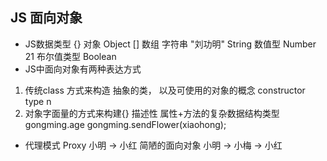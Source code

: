 ## JS 面向对象
   - JS数据类型
   {} 对象 Object
   [] 数组
   字符串 "刘功明" String
   数值型 Number 21
   布尔值类型 Boolean
   - JS中面向对象有两种表达方式
   1. 传统class 方式来构造
   抽象的类， 以及可使用的对象的概念 constructor type n
   2. 对象字面量的方式来构建{} 描述性 
   属性+方法的复杂数据结构类型
   gongming.age gongming.sendFlower(xiaohong);
   - 代理模式 Proxy
   小明 -> 小红 简陋的面向对象
   小明 -> 小梅 -> 小红